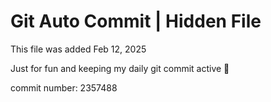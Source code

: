# Git Auto Commit | Hidden File

This file was added Feb 12, 2025

Just for fun and keeping my daily git commit active 🤪

commit number: 2357488
